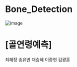 # Bone_Detection
![image](https://user-images.githubusercontent.com/60537388/137848814-943e760e-99be-4faa-b309-c8301edec66a.png)

# [골연령예측]
최혜정 송유빈 채승혜 이종현 김광훈
